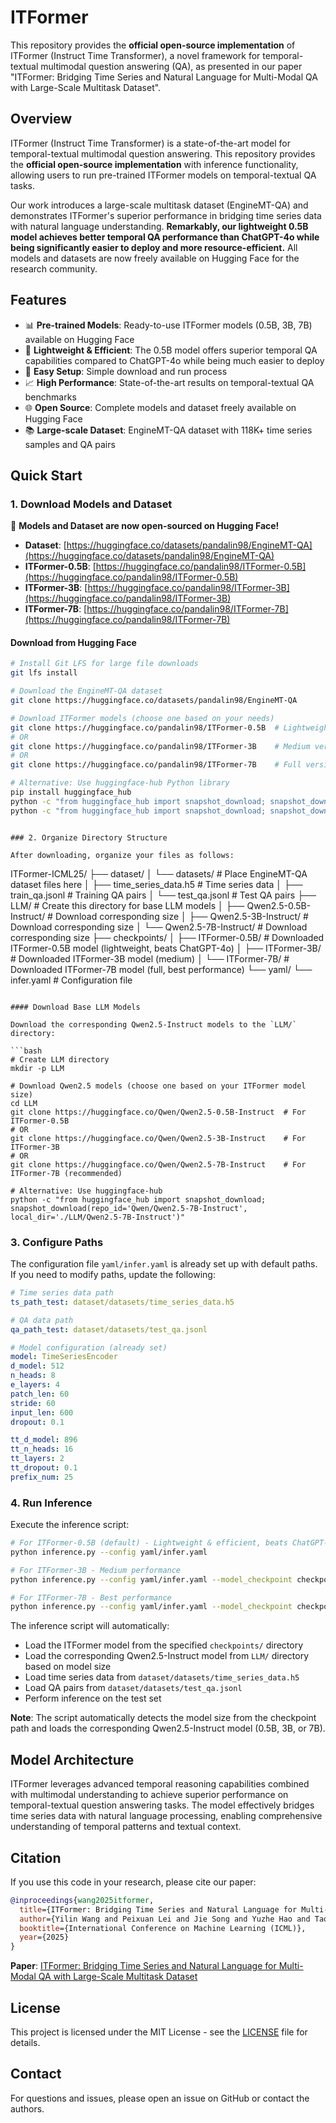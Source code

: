 # ITFormer

This repository provides the **official open-source implementation** of ITFormer (Instruct Time Transformer), a novel framework for temporal-textual multimodal question answering (QA), as presented in our paper "ITFormer: Bridging Time Series and Natural Language for Multi-Modal QA with Large-Scale Multitask Dataset".

## Overview

ITFormer (Instruct Time Transformer) is a state-of-the-art model for temporal-textual multimodal question answering. This repository provides the **official open-source implementation** with inference functionality, allowing users to run pre-trained ITFormer models on temporal-textual QA tasks.

Our work introduces a large-scale multitask dataset (EngineMT-QA) and demonstrates ITFormer's superior performance in bridging time series data with natural language understanding. **Remarkably, our lightweight 0.5B model achieves better temporal QA performance than ChatGPT-4o while being significantly easier to deploy and more resource-efficient.** All models and datasets are now freely available on Hugging Face for the research community.

## Features

- 📊 **Pre-trained Models**: Ready-to-use ITFormer models (0.5B, 3B, 7B) available on Hugging Face
- 🚀 **Lightweight & Efficient**: The 0.5B model offers superior temporal QA capabilities compared to ChatGPT-4o while being much easier to deploy
- 🎯 **Easy Setup**: Simple download and run process
- 📈 **High Performance**: State-of-the-art results on temporal-textual QA benchmarks
- 🌐 **Open Source**: Complete models and dataset freely available on Hugging Face
- 📚 **Large-scale Dataset**: EngineMT-QA dataset with 118K+ time series samples and QA pairs

## Quick Start

### 1. Download Models and Dataset

🎉 **Models and Dataset are now open-sourced on Hugging Face!**

- **Dataset**: [https://huggingface.co/datasets/pandalin98/EngineMT-QA](https://huggingface.co/datasets/pandalin98/EngineMT-QA)
- **ITFormer-0.5B**: [https://huggingface.co/pandalin98/ITFormer-0.5B](https://huggingface.co/pandalin98/ITFormer-0.5B)
- **ITFormer-3B**: [https://huggingface.co/pandalin98/ITFormer-3B](https://huggingface.co/pandalin98/ITFormer-3B)
- **ITFormer-7B**: [https://huggingface.co/pandalin98/ITFormer-7B](https://huggingface.co/pandalin98/ITFormer-7B)

#### Download from Hugging Face

```bash
# Install Git LFS for large file downloads
git lfs install

# Download the EngineMT-QA dataset
git clone https://huggingface.co/datasets/pandalin98/EngineMT-QA

# Download ITFormer models (choose one based on your needs)
git clone https://huggingface.co/pandalin98/ITFormer-0.5B  # Lightweight version (beats ChatGPT-4o, easy deployment)
# OR
git clone https://huggingface.co/pandalin98/ITFormer-3B    # Medium version  
# OR
git clone https://huggingface.co/pandalin98/ITFormer-7B    # Full version (best performance)

# Alternative: Use huggingface-hub Python library
pip install huggingface_hub
python -c "from huggingface_hub import snapshot_download; snapshot_download(repo_id='pandalin98/EngineMT-QA', repo_type='dataset')"
python -c "from huggingface_hub import snapshot_download; snapshot_download(repo_id='pandalin98/ITFormer-7B')"
```
```

### 2. Organize Directory Structure

After downloading, organize your files as follows:

```
ITFormer-ICML25/
├── dataset/
│   └── datasets/                    # Place EngineMT-QA dataset files here
│       ├── time_series_data.h5      # Time series data
│       ├── train_qa.jsonl           # Training QA pairs
│       └── test_qa.jsonl            # Test QA pairs
├── LLM/                             # Create this directory for base LLM models
│   ├── Qwen2.5-0.5B-Instruct/      # Download corresponding size
│   ├── Qwen2.5-3B-Instruct/        # Download corresponding size
│   └── Qwen2.5-7B-Instruct/        # Download corresponding size
├── checkpoints/
│   ├── ITFormer-0.5B/               # Downloaded ITFormer-0.5B model (lightweight, beats ChatGPT-4o)
│   ├── ITFormer-3B/                 # Downloaded ITFormer-3B model (medium)
│   └── ITFormer-7B/                 # Downloaded ITFormer-7B model (full, best performance)
└── yaml/
    └── infer.yaml                   # Configuration file
```

#### Download Base LLM Models

Download the corresponding Qwen2.5-Instruct models to the `LLM/` directory:

```bash
# Create LLM directory
mkdir -p LLM

# Download Qwen2.5 models (choose one based on your ITFormer model size)
cd LLM
git clone https://huggingface.co/Qwen/Qwen2.5-0.5B-Instruct  # For ITFormer-0.5B
# OR
git clone https://huggingface.co/Qwen/Qwen2.5-3B-Instruct    # For ITFormer-3B
# OR
git clone https://huggingface.co/Qwen/Qwen2.5-7B-Instruct    # For ITFormer-7B (recommended)

# Alternative: Use huggingface-hub
python -c "from huggingface_hub import snapshot_download; snapshot_download(repo_id='Qwen/Qwen2.5-7B-Instruct', local_dir='./LLM/Qwen2.5-7B-Instruct')"
```

### 3. Configure Paths

The configuration file `yaml/infer.yaml` is already set up with default paths. If you need to modify paths, update the following:

```yaml
# Time series data path
ts_path_test: dataset/datasets/time_series_data.h5

# QA data path  
qa_path_test: dataset/datasets/test_qa.jsonl

# Model configuration (already set)
model: TimeSeriesEncoder
d_model: 512
n_heads: 8
e_layers: 4
patch_len: 60
stride: 60
input_len: 600
dropout: 0.1

tt_d_model: 896
tt_n_heads: 16
tt_layers: 2
tt_dropout: 0.1
prefix_num: 25
```

### 4. Run Inference

Execute the inference script:

```bash
# For ITFormer-0.5B (default) - Lightweight & efficient, beats ChatGPT-4o
python inference.py --config yaml/infer.yaml

# For ITFormer-3B - Medium performance
python inference.py --config yaml/infer.yaml --model_checkpoint checkpoints/ITFormer-3B

# For ITFormer-7B - Best performance
python inference.py --config yaml/infer.yaml --model_checkpoint checkpoints/ITFormer-7B
```

The inference script will automatically:
- Load the ITFormer model from the specified `checkpoints/` directory
- Load the corresponding Qwen2.5-Instruct model from `LLM/` directory based on model size
- Load time series data from `dataset/datasets/time_series_data.h5`
- Load QA pairs from `dataset/datasets/test_qa.jsonl`
- Perform inference on the test set

**Note**: The script automatically detects the model size from the checkpoint path and loads the corresponding Qwen2.5-Instruct model (0.5B, 3B, or 7B).

## Model Architecture

ITFormer leverages advanced temporal reasoning capabilities combined with multimodal understanding to achieve superior performance on temporal-textual question answering tasks. The model effectively bridges time series data with natural language processing, enabling comprehensive understanding of temporal patterns and textual context.

## Citation

If you use this code in your research, please cite our paper:

```bibtex
@inproceedings{wang2025itformer,
  title={ITFormer: Bridging Time Series and Natural Language for Multi-Modal QA with Large-Scale Multitask Dataset},
  author={Yilin Wang and Peixuan Lei and Jie Song and Yuzhe Hao and Tao Chen and Yuxuan Zhang and Lei Jia and Yuanxiang Li and Zhongyu Wei},
  booktitle={International Conference on Machine Learning (ICML)},
  year={2025}
}
```

**Paper**: [ITFormer: Bridging Time Series and Natural Language for Multi-Modal QA with Large-Scale Multitask Dataset](https://arxiv.org/abs/2506.20093)

## License

This project is licensed under the MIT License - see the [LICENSE](LICENSE) file for details.

## Contact

For questions and issues, please open an issue on GitHub or contact the authors.

